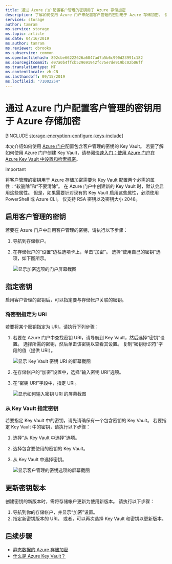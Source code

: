 ```yaml
---
title: 通过 Azure 门户配置客户管理的密钥用于 Azure 存储加密
description: 了解如何使用 Azure 门户来配置客户管理的密钥用于 Azure 存储加密。 使用客户管理的密钥可以创建、轮换、禁用和撤销访问控制。
services: storage
author: tamram
ms.service: storage
ms.topic: article
ms.date: 04/16/2019
ms.author: tamram
ms.reviewer: cbrooks
ms.subservice: common
ms.openlocfilehash: 892cbe66222626a6847ad7a5b6c990d23991c182
ms.sourcegitcommit: e97a0b4ffcb529691942fc75e7de919bc02b06ff
ms.translationtype: MT
ms.contentlocale: zh-CN
ms.lasthandoff: 09/15/2019
ms.locfileid: "71002254"
---
```

# <a name="configure-customer-managed-keys-for-azure-storage-encryption-from-the-azure-portal"></a>通过 Azure 门户配置客户管理的密钥用于 Azure 存储加密

[!INCLUDE [storage-encryption-configure-keys-include](../../../includes/storage-encryption-configure-keys-include.md)]

本文介绍如何使用 [Azure 门户](https://portal.azure.com/)配置包含客户管理的密钥的 Key Vault。 若要了解如何使用 Azure 门户创建 Key Vault，请参阅[快速入门：使用 Azure 门户在 Azure Key Vault 中设置和检索机密](../../key-vault/quick-create-portal.md)。 


> [!IMPORTANT]
> 将客户管理的密钥用于 Azure 存储加密需要为 Key Vault 配置两个必需的属性：“软删除”和“不要清除”。 在 Azure 门户中创建新的 Key Vault 时，默认会启用这些属性。 但是，如果需要针对现有的 Key Vault 启用这些属性，必须使用 PowerShell 或 Azure CLI。
> 仅支持 RSA 密钥以及密钥大小 2048。

## <a name="enable-customer-managed-keys"></a>启用客户管理的密钥

若要在 Azure 门户中启用客户管理的密钥，请执行以下步骤：

1. 导航到存储帐户。
1. 在存储帐户的“设置”边栏选项卡上，单击“加密”。 选择“使用自己的密钥”选项，如下图所示。

    ![显示加密选项的门户屏幕截图](./media/storage-encryption-keys-portal/ssecmk1.png)

## <a name="specify-a-key"></a>指定密钥

启用客户管理的密钥后，可以指定要与存储帐户关联的密钥。

### <a name="specify-a-key-as-a-uri"></a>将密钥指定为 URI

若要将某个密钥指定为 URI，请执行下列步骤：

1. 若要在 Azure 门户中查找密钥 URI，请导航到 Key Vault，然后选择“密钥”设置。 选择所需的密钥，然后单击该密钥以查看其设置。 复制“密钥标识符”字段的值（提供 URI）。

    ![显示 Key Vault 密钥 URI 的屏幕截图](media/storage-encryption-keys-portal/key-uri-portal.png)

1. 在存储帐户的“加密”设置中，选择“输入密钥 URI”选项。
1. 在“密钥 URI”字段中，指定 URI。

   ![显示如何输入密钥 URI 的屏幕截图](./media/storage-encryption-keys-portal/ssecmk2.png)

### <a name="specify-a-key-from-a-key-vault"></a>从 Key Vault 指定密钥

若要指定 Key Vault 中的密钥，请先请确保有一个包含密钥的 Key Vault。 若要指定 Key Vault 中的密钥，请执行以下步骤：

1. 选择“从 Key Vault 中选择”选项。
2. 选择包含要使用的密钥的 Key Vault。
3. 从 Key Vault 中选择密钥。

   ![显示客户管理的密钥选项的屏幕截图](./media/storage-encryption-keys-portal/ssecmk3.png)

## <a name="update-the-key-version"></a>更新密钥版本

创建密钥的新版本时，需将存储帐户更新为使用新版本。 请执行以下步骤：

1. 导航到你的存储帐户，并显示“加密”设置。
1. 指定新密钥版本的 URI。 或者，可以再次选择 Key Vault 和密钥以更新版本。

## <a name="next-steps"></a>后续步骤

- [静态数据的 Azure 存储加密](storage-service-encryption.md)
- [什么是 Azure Key Vault？](https://docs.microsoft.com/azure/key-vault/key-vault-overview)
